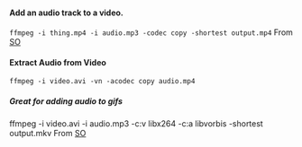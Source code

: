 #### Add an audio track to a video.

`ffmpeg -i thing.mp4 -i audio.mp3 -codec copy -shortest output.mp4`
From [SO](https://stackoverflow.com/questions/11779490/how-to-add-a-new-audio-not-mixing-into-a-video-using-ffmpeg/11783474#11783474)

#### Extract Audio from Video

`ffmpeg -i video.avi -vn -acodec copy audio.mp4`

##### Great for adding audio to gifs
ffmpeg -i video.avi -i audio.mp3 -c:v libx264 -c:a libvorbis -shortest output.mkv
From [SO](https://stackoverflow.com/questions/11779490/how-to-add-a-new-audio-not-mixing-into-a-video-using-ffmpeg/11783474#11783474)
